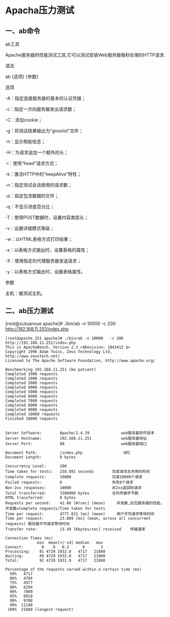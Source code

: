 # Apacha压力测试

## 一、ab命令

ab工具

Apache服务器的性能测试工具,它可以测试安装Web服务器每秒处理的HTTP请求.

语法

ab {选项} {参数}

选项

-A：指定连接服务器的基本的认证凭据；

-c：指定一次向服务器发出请求数；

-C：添加cookie；

-g：将测试结果输出为“gnuolot”文件；

-h：显示帮助信息；

-H：为请求追加一个额外的头；

-i：使用“head”请求方式；

-k：激活HTTP中的“keepAlive”特性；

-n：指定测试会话使用的请求数；

-p：指定包含数据的文件；

-q：不显示进度百分比；

-T：使用POST数据时，设置内容类型头；

-v：设置详细模式等级；

-w：以HTML表格方式打印结果；

-x：以表格方式输出时，设置表格的属性；

-X：使用指定的代理服务器发送请求；

-y：以表格方式输出时，设置表格属性。

参数

主机：被测试主机。

## 二、ab压力测试

[root@zutuanxue apache]# ./bin/ab -n 10000 -c 200 http://192.168.11.251/index.php

```
[root@apache_251 apache]# ./bin/ab -n 10000   -c 200  http://192.168.11.251/index.php 
This is ApacheBench, Version 2.3 <$Revision: 1843412 $>
Copyright 1996 Adam Twiss, Zeus Technology Ltd, http://www.zeustech.net/
Licensed to The Apache Software Foundation, http://www.apache.org/

Benchmarking 192.168.11.251 (be patient)
Completed 1000 requests
Completed 2000 requests
Completed 3000 requests
Completed 4000 requests
Completed 5000 requests
Completed 6000 requests
Completed 7000 requests
Completed 8000 requests
Completed 9000 requests
Completed 10000 requests
Finished 10000 requests


Server Software:        Apache/2.4.39              web服务器软件版本
Server Hostname:        192.168.11.251             web服务器地址
Server Port:            80                         web服务器端口

Document Path:          /index.php                  URI
Document Length:        0 bytes

Concurrency Level:      200
Time taken for tests:   238.891 seconds        完成请求总共用的时间
Complete requests:      10000                  完成10000个请求
Failed requests:        0                      失败0个请求
Non-2xx responses:      10000                  非2xx返回码请求
Total transferred:      3300000 bytes          总共传输字节数
HTML transferred:       0 bytes
Requests per second:    41.86 [#/sec] (mean)     并发数,反应服务器的性能，并发数=Complete requests/Time taken for tests
Time per request:       4777.821 [ms] (mean)     用户平均请求等待时间
Time per request:       23.889 [ms] (mean, across all concurrent requests) 服务器平均请求等待时间
Transfer rate:          13.49 [Kbytes/sec] received    传输速率

Connection Times (ms)
              min  mean[+/-sd] median   max
Connect:        0    0   0.3      0       3
Processing:    91 4729 1932.0   4717   21860
Waiting:       89 4729 1932.0   4717   21860
Total:         92 4729 1931.9   4717   21860

Percentage of the requests served within a certain time (ms)
  50%   4717
  66%   4784
  75%   4977
  80%   6294
  90%   7809
  95%   8018
  98%   9788
  99%  11148
 100%  21860 (longest request)
```
